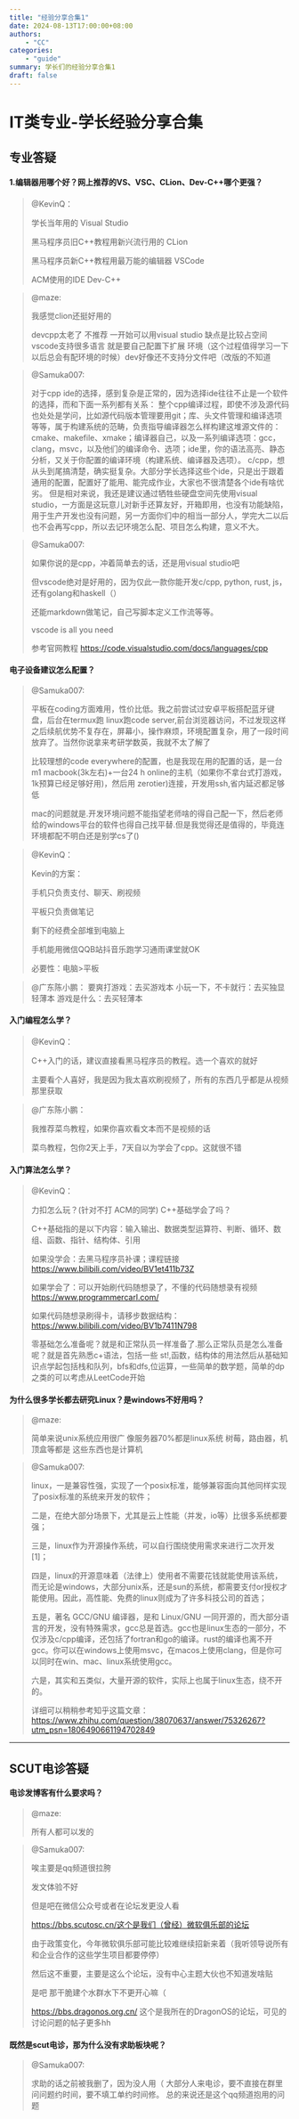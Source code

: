 ```yaml
---
title: "经验分享合集1"
date: 2024-08-13T17:00:00+08:00
authors: 
    - "CC"
categories:
    - "guide"
summary: 学长们的经验分享合集1
draft: false
---
```


# IT类专业-学长经验分享合集

## 专业答疑

#### 1.编辑器用哪个好？网上推荐的VS、VSC、CLion、Dev-C++哪个更强？

> @KevinQ：
>
> 学长当年用的 Visual Studio 
>
> 黑马程序员旧C++教程用新兴流行用的 CLion
>
> 黑马程序员新C++教程用最万能的编辑器 VSCode
>
> ACM使用的IDE Dev-C++

> @maze:
>
> 我感觉clion还挺好用的
>
> devcpp太老了 不推荐 一开始可以用visual studio 缺点是比较占空间 vscode支持很多语言 就是要自己配置下扩展 环境（这个过程值得学习一下 以后总会有配环境的时候）dev好像还不支持分文件吧（改版的不知道

> @Samuka007:
>
> 对于cpp ide的选择，感到复杂是正常的，因为选择ide往往不止是一个软件的选择，而和下面一系列都有关系：
> 整个cpp编译过程，即使不涉及源代码也处处是学问，比如源代码版本管理要用git；库、头文件管理和编译选项等等，属于构建系统的范畴，负责指导编译器怎么样构建这堆源文件的：cmake、makefile、xmake；编译器自己，以及一系列编译选项：gcc，clang，msvc，以及他们的编译命令、选项；ide里，你的语法高亮、静态分析，又关于你配置的编译环境（构建系统、编译器及选项）。
> c/cpp，想从头到尾搞清楚，确实挺复杂。大部分学长选择这些个ide，只是出于跟着通用的配置，配置好了能用、能完成作业，大家也不很清楚各个ide有啥优劣。
> 但是相对来说，我还是建议通过牺牲些硬盘空间先使用visual studio，一方面是这玩意儿对新手还算友好，开箱即用，也没有功能缺陷，用于生产开发也没有问题，另一方面你们中的相当一部分人，学完大二以后也不会再写cpp，所以去记环境怎么配、项目怎么构建，意义不大。

> @Samuka007:
>
> 如果你说的是cpp，冲着简单去的话，还是用visual studio吧
>
> 但vscode绝对是好用的，因为仅此一款你能开发c/cpp, python, rust, js，还有golang和haskell（）
>
> 还能markdown做笔记，自己写脚本定义工作流等等。
>
> vscode is all you need
>
> 参考官网教程
> https://code.visualstudio.com/docs/languages/cpp

#### 电子设备建议怎么配置？

> @Samuka007:
>
> 平板在coding方面难用，性价比低。我之前尝试过安卓平板搭配蓝牙键盘，后台在termux跑 linux跑code server,前台浏览器访问，不过发现这样之后续航优势不复存在，屏幕小，操作麻烦，环境配置复杂，用了一段时间放弃了。当然你说拿来考研学数英，我就不太了解了
>
> 比较理想的code everywhere的配置，也是我现在用的配置的话，是一台 m1 macbook(3k左右)+一台24 h online的主机（如果你不拿台式打游戏，1k预算已经足够好用)，然后用 zerotier)连接，开发用ssh,省内延迟都足够低
>
> mac的问题就是.开发环境问题不能指望老师啥的得自己配一下，然后老师给的windows平台的软件也得自己找平替.但是我觉得还是值得的，毕竟连环境都配不明白还是别学cs了()

> @KevinQ：
>
>  Kevin的方案：
>
> 手机只负责支付、聊天、刷视频
>
> 平板只负责做笔记
>
> 剩下的经费全部堆到电脑上
>
> 手机能用微信QQB站抖音乐跑学习通雨课堂就OK
>
> 必要性：电脑>平板

> @广东陈小鹏：
> 要爽打游戏：去买游戏本
> 小玩一下，不卡就行：去买独显轻薄本
> 游戏是什么：去买轻薄本

#### 入门编程怎么学？

> @KevinQ：
>
> C++入门的话，建议直接看黑马程序员的教程。选一个喜欢的就好
>
> 主要看个人喜好，我是因为我太喜欢刷视频了，所有的东西几乎都是从视频那里获取

> @广东陈小鹏：
>
> 我推荐菜鸟教程，如果你喜欢看文本而不是视频的话
>
> 菜鸟教程，包你2天上手，7天自以为学会了cpp。这就很不错

#### 入门算法怎么学？

> @KevinQ：
>
> 力扣怎么玩？(针对不打 ACM的同学) C++基础学会了吗？
>
>  C++基础指的是以下内容：输入输出、数据类型运算符、判断、循环、数组、函数、指针、结构体、引用
>
> 如果没学会：去黑马程序员补课；课程链接 https://www.bilibili.com/video/BV1et411b73Z
>
> 如果学会了：可以开始刷代码随想录了，不懂的代码随想录有视频 https://www.programmercarl.com/
>
> 如果代码随想录刷得卡，请移步数据结构： https://www.bilibili.com/video/BV1b7411N798
>
> 零基础怎么准备呢？就是和正常队员一样准备了.那么正常队员是怎么准备呢？就是首先熟悉c+语法，包括一些 st!,函数，结构体的用法然后从基础知识点学起包括栈和队列，bfs和dfs,位运算，一些简单的数学题，简单的dp之类的可以考虑从LeetCode开始

#### 为什么很多学长都去研究Linux？是windows不好用吗？

> @maze:
>
> 简单来说unix系统应用很广 像服务器70%都是linux系统 树莓，路由器，机顶盒等都是 这些东西也是计算机

> @Samuka007:
>
> linux，一是兼容性强，实现了一个posix标准，能够兼容面向其他同样实现了posix标准的系统来开发的软件；
>
> 二是，在绝大部分场景下，尤其是云上性能（并发，io等）比很多系统都要强；
>
> 三是，linux作为开源操作系统，可以自行围绕使用需求来进行二次开发[1]；
>
> 四是，linux的开源意味着（法律上）使用者不需要花钱就能使用该系统，而无论是windows，大部分unix系，还是sun的系统，都需要支付or授权才能使用。因此，高性能、免费的linux则成为了许多科技公司的首选；
>
> 五是，著名 GCC/GNU 编译器，是和 Linux/GNU 一同开源的，而大部分语言的开发，没有特殊需求，gcc总是首选。gcc也是linux生态的一部分，不仅涉及c/cpp编译，还包括了fortran和go的编译。rust的编译也离不开gcc。你可以在windows上使用msvc，在macos上使用clang，但是你可以同时在win、mac、linux系统使用gcc。
>
> 六是，其实和五类似，大量开源的软件，实际上也属于linux生态，绕不开的。
>
> 详细可以稍稍参考知乎这篇文章：
> https://www.zhihu.com/question/38070637/answer/75326267?utm_psn=1806490661194702849



***



## SCUT电诊答疑

#### 电诊发博客有什么要求吗？

> @maze:
>
> 所有人都可以发的

> @Samuka007:
>
> 唉主要是qq频道很拉胯
>
> 发文体验不好
>
> 但是吧在微信公众号或者在论坛发更没人看
>
> https://bbs.scutosc.cn/这个是我们（曾经）微软俱乐部的论坛
>
> 由于政策变化，今年微软俱乐部可能比较难继续招新来着（我听领导说所有和企业合作的这些学生项目都要停停）
>
> 然后这不重要，主要是这么个论坛，没有中心主题大伙也不知道发啥贴
>
> 是吧 那干脆建个水群水下不更开心嘛（
>
> https://bbs.dragonos.org.cn/
> 这个是我所在的DragonOS的论坛，可见的讨论问题的帖子更多hh

#### 既然是scut电诊，那为什么没有求助板块呢？

> @Samuka007:
>
> 求助的话之前被我删了，因为没人用（
> 大部分人来电诊，要不直接在群里问问题约时间，要不填工单约时间修。
> 总的来说还是这个qq频道抱用的问题
